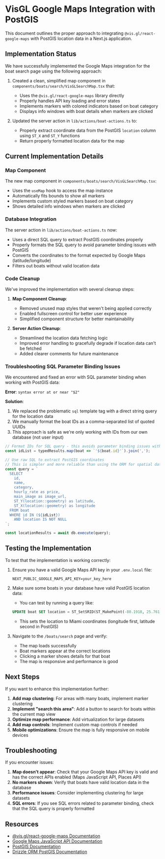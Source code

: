 # VisGL Google Maps Integration with PostGIS

This document outlines the proper approach to integrating `@vis.gl/react-google-maps` with PostGIS location data in a Next.js application.

## Implementation Status

We have successfully implemented the Google Maps integration for the boat search page using the following approach:

1. Created a clean, simplified map component in `components/boats/search/VisGLSearchMap.tsx` that:
   - Uses the `@vis.gl/react-google-maps` library directly
   - Properly handles API key loading and error states
   - Implements markers with colored indicators based on boat category
   - Displays info windows with boat details when markers are clicked

2. Updated the server action in `lib/actions/boat-actions.ts` to:
   - Properly extract coordinate data from the PostGIS `location` column using `ST_X` and `ST_Y` functions
   - Return properly formatted location data for the map

## Current Implementation Details

### Map Component

The new map component in `components/boats/search/VisGLSearchMap.tsx`:
- Uses the `useMap` hook to access the map instance
- Automatically fits bounds to show all markers
- Implements custom styled markers based on boat category
- Shows detailed info windows when markers are clicked

### Database Integration

The server action in `lib/actions/boat-actions.ts` now:
- Uses a direct SQL query to extract PostGIS coordinates properly
- Properly formats the SQL query to avoid parameter binding issues with PostGIS
- Converts the coordinates to the format expected by Google Maps (latitude/longitude)
- Filters out boats without valid location data

### Code Cleanup

We've improved the implementation with several cleanup steps:

1. **Map Component Cleanup**:
   - Removed unused map styles that weren't being applied correctly
   - Enabled fullscreen control for better user experience
   - Simplified component structure for better maintainability

2. **Server Action Cleanup**:
   - Streamlined the location data fetching logic
   - Improved error handling to gracefully degrade if location data can't be fetched
   - Added clearer comments for future maintenance

### Troubleshooting SQL Parameter Binding Issues

We encountered and fixed an error with SQL parameter binding when working with PostGIS data:

**Error**: `syntax error at or near "$2"`

**Solution**:
1. We replaced the problematic `sql` template tag with a direct string query for the location data
2. We manually format the boat IDs as a comma-separated list of quoted UUIDs
3. This approach is safe as we're only working with IDs from our own database (not user input)

```typescript
// Format IDs for SQL query - this avoids parameter binding issues with PostgreSQL/PostGIS
const idList = typedResults.map(boat => `'${boat.id}'`).join(',');

// Use raw SQL to extract PostGIS coordinates
// This is simpler and more reliable than using the ORM for spatial data
const query = `
  SELECT 
    id, 
    name, 
    category, 
    hourly_rate as price,
    main_image as image_url,
    ST_Y(location::geometry) as latitude, 
    ST_X(location::geometry) as longitude
  FROM boat 
  WHERE id IN (${idList})
    AND location IS NOT NULL
`;

const locationResults = await db.execute(query);
```

## Testing the Implementation

To test that the implementation is working correctly:

1. Ensure you have a valid Google Maps API key in your `.env.local` file:
   ```
   NEXT_PUBLIC_GOOGLE_MAPS_API_KEY=your_key_here
   ```

2. Make sure some boats in your database have valid PostGIS location data:
   - You can test by running a query like:
   ```sql
   UPDATE boat SET location = ST_SetSRID(ST_MakePoint(-80.1918, 25.7617), 4326) WHERE id = 'your_boat_id';
   ```
   - This sets the location to Miami coordinates (longitude first, latitude second in PostGIS)

3. Navigate to the `/boats/search` page and verify:
   - The map loads successfully
   - Boat markers appear at the correct locations
   - Clicking a marker shows details for that boat
   - The map is responsive and performance is good

## Next Steps

If you want to enhance this implementation further:

1. **Add map clustering**: For areas with many boats, implement marker clustering
2. **Implement "search this area"**: Add a button to search for boats within the current map view
3. **Optimize map performance**: Add virtualization for large datasets
4. **Add map controls**: Implement custom map controls if needed
5. **Mobile optimizations**: Ensure the map is fully responsive on mobile devices

## Troubleshooting

If you encounter issues:

1. **Map doesn't appear**: Check that your Google Maps API key is valid and has the correct APIs enabled (Maps JavaScript API, Places API)
2. **No markers shown**: Verify that boats have valid location data in the database
3. **Performance issues**: Consider implementing clustering for large datasets
4. **SQL errors**: If you see SQL errors related to parameter binding, check that the SQL query is properly formatted

## Resources

- [@vis.gl/react-google-maps Documentation](https://visgl.github.io/react-google-maps/)
- [Google Maps JavaScript API Documentation](https://developers.google.com/maps/documentation/javascript)
- [PostGIS Documentation](https://postgis.net/docs/)
- [Drizzle ORM PostGIS Documentation](https://orm.drizzle.team/docs/column-types/pg#postgis) 